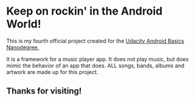 # Keep on rockin' in the Android World!

This is my fourth official project created for the
[Udacity Android Basics Nanodegree.](https://www.udacity.com/course/android-basics-nanodegree-by-google--nd803 "Udacity Android Basics ND")

It is a framework for a music player app. It does not play music, but does mimic the behavior of an app that does. ALL songs, bands, albums and artwork are made up for this project.

## Thanks for visiting!